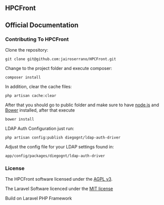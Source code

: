 ## HPCFront 



## Official Documentation



### Contributing To HPCFront

Clone the repository:
  
    git clone git@github.com:jairoserrano/HPCFront.git

Change to the project folder and execute composer:

    composer install

In addition, clear the cache files:

    php artisan cache:clear

After that you should go to public folder and make sure to have [node.js](http://nodejs.org/) and [Bower](http://bower.io/#install-bower) installed, after that execute

    bower install

LDAP Auth Configuration just run:

    php artisan config:publish diegognt/ldap-auth-driver

Adjust the config file for your LDAP settings found in:

    app/config/packages/diegognt/ldap-auth-driver


### License

The HPCFront software licensed under the [AGPL v3](http://www.gnu.org/licenses/agpl-3.0.html).

The Laravel Software licenced under the [MIT license](http://opensource.org/licenses/MIT)

Build on Laravel PHP Framework
